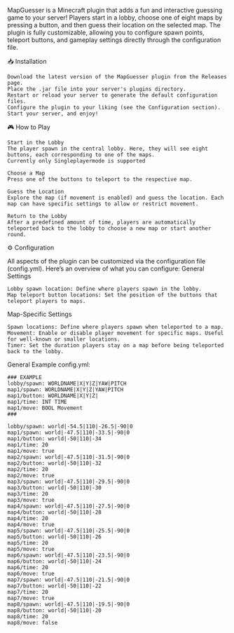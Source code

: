 MapGuesser is a Minecraft plugin that adds a fun and interactive guessing game to your server! Players start in a lobby, choose one of eight maps by pressing a button, and then guess their location on the selected map. The plugin is fully customizable, allowing you to configure spawn points, teleport buttons, and gameplay settings directly through the configuration file.

📥 Installation

    Download the latest version of the MapGuesser plugin from the Releases page.
    Place the .jar file into your server's plugins directory.
    Restart or reload your server to generate the default configuration files.
    Configure the plugin to your liking (see the Configuration section).
    Start your server, and enjoy!

🎮 How to Play

    Start in the Lobby
    The player spawn in the central lobby. Here, they will see eight buttons, each corresponding to one of the maps.
    Currently only Singleplayermode is supported

    Choose a Map
    Press one of the buttons to teleport to the respective map.

    Guess the Location
    Explore the map (if movement is enabled) and guess the location. Each map can have specific settings to allow or restrict movement.

    Return to the Lobby
    After a predefined amount of time, players are automatically teleported back to the lobby to choose a new map or start another round.

⚙️ Configuration

All aspects of the plugin can be customized via the configuration file (config.yml). Here’s an overview of what you can configure:
General Settings

    Lobby spawn location: Define where players spawn in the lobby.
    Map teleport button locations: Set the position of the buttons that teleport players to maps.

Map-Specific Settings

    Spawn locations: Define where players spawn when teleported to a map.
    Movement: Enable or disable player movement for specific maps. Useful for well-known or smaller locations.
    Timer: Set the duration players stay on a map before being teleported back to the lobby.

General Example config.yml:

    ### EXAMPLE
    lobby/spawn: WORLDNAME|X|Y|Z|YAW|PITCH
    map1/spawn: WORLDNAME|X|Y|Z|YAW|PITCH
    map1/button: WORLDNAME|X|Y|Z|
    map1/time: INT TIME
    map1/move: BOOL Movement
    ###
    
    lobby/spawn: world|-54.5|110|-26.5|-90|0
    map1/spawn: world|-47.5|110|-33.5|-90|0
    map1/button: world|-50|110|-34
    map1/time: 20
    map1/move: true
    map2/spawn: world|-47.5|110|-31.5|-90|0
    map2/button: world|-50|110|-32
    map2/time: 20
    map2/move: true
    map3/spawn: world|-47.5|110|-29.5|-90|0
    map3/button: world|-50|110|-30
    map3/time: 20
    map3/move: true
    map4/spawn: world|-47.5|110|-27.5|-90|0
    map4/button: world|-50|110|-28
    map4/time: 20
    map4/move: true
    map5/spawn: world|-47.5|110|-25.5|-90|0
    map5/button: world|-50|110|-26
    map5/time: 20
    map5/move: true
    map6/spawn: world|-47.5|110|-23.5|-90|0
    map6/button: world|-50|110|-24
    map6/time: 20
    map6/move: true
    map7/spawn: world|-47.5|110|-21.5|-90|0
    map7/button: world|-50|110|-22
    map7/time: 20
    map7/move: true
    map8/spawn: world|-47.5|110|-19.5|-90|0
    map8/button: world|-50|110|-20
    map8/time: 20
    map8/move: false